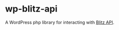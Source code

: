 # wp-blitz-api
A WordPress php library for interacting with [Blitz API](https://www.blitz.io/docs/clients/php#/).
